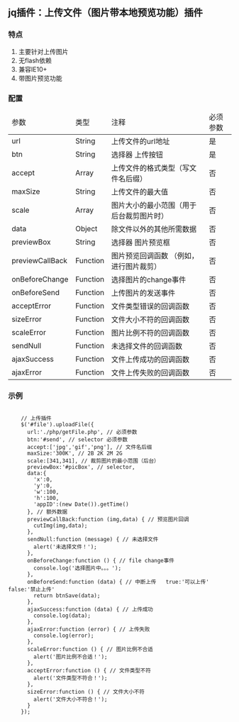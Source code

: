 ## jq插件：上传文件（图片带本地预览功能）插件



### 特点
1. 主要针对上传图片
1. 无flash依赖
1. 兼容IE10+
1. 带图片预览功能


### 配置

<table>
	<thead>
		<tr>
			<td>参数</td>
			<td>类型</td>
			<td>注释</td>
			<td>必须参数</td>
		</tr>
	</thead>
    <tbody>
    	<tr>
    		<td>url</td>
    		<td>String</td>
			<td>上传文件的url地址</td>
			<td>是</td>
    	</tr>
    	<tr>
    		<td>btn</td>
    		<td>String</td>
			<td>选择器 上传按钮</td>
			<td>是</td>
    	</tr>
    	<tr>
    		<td>accept</td>
    		<td>Array</td>
			<td>上传文件的格式类型（写文件名后缀）</td>
			<td>否</td>
    	</tr>
    	<tr>
    		<td>maxSize</td>
    		<td>String</td>
			<td>上传文件的最大值</td>
			<td>否</td>
    	</tr>
    	<tr>
    		<td>scale</td>
    		<td>Array</td>
			<td>图片大小的最小范围（用于后台裁剪图片时）</td>
			<td>否</td>
    	</tr>
    	<tr>
    		<td>data</td>
    		<td>Object</td>
			<td>除文件以外的其他所需数据</td>
			<td>否</td>
    	</tr>
    	<tr>
    		<td>previewBox</td>
    		<td>String</td>
			<td>选择器 图片预览框</td>
			<td>否</td>
    	</tr>
    	<tr>
    		<td>previewCallBack</td>
    		<td>Function</td>
			<td>图片预览回调函数 （例如，进行图片裁剪）</td>
			<td>否</td>
    	</tr>
    	<tr>
    		<td>onBeforeChange</td>
    		<td>Function</td>
			<td>选择图片的change事件</td>
			<td>否</td>
    	</tr>
    	<tr>
    		<td>onBeforeSend</td>
    		<td>Function</td>
			<td>上传图片的发送事件</td>
			<td>否</td>
    	</tr>
    	<tr>
    		<td>acceptError</td>
    		<td>Function</td>
			<td>文件类型错误的回调函数</td>
			<td>否</td>
    	</tr>
    	<tr>
    		<td>sizeError</td>
    		<td>Function</td>
			<td>文件大小不符的回调函数</td>
			<td>否</td>
    	</tr>
    	<tr>
    		<td>scaleError</td>
    		<td>Function</td>
			<td>图片比例不符的回调函数</td>
			<td>否</td>
    	</tr>
    	<tr>
    		<td>sendNull</td>
    		<td>Function</td>
			<td>未选择文件的回调函数</td>
			<td>否</td>
    	</tr>
    	<tr>
    		<td>ajaxSuccess</td>
    		<td>Function</td>
			<td>文件上传成功的回调函数</td>
			<td>否</td>
    	</tr>
    	<tr>
    		<td>ajaxError</td>
    		<td>Function</td>
			<td>文件上传失败的回调函数</td>
			<td>否</td>
    	</tr>
    </tbody>
</table>

### 示例

```

    // 上传插件
    $('#file').uploadFile({
      url:'./php/getFile.php', // 必须参数
      btn:'#send', // selector 必须参数
      accept:['jpg','gif','png'], // 文件名后缀
      maxSize:'300K', // 2B 2K 2M 2G
      scale:[341,341], // 裁剪图片的最小范围（后台）
      previewBox:'#picBox', // selector,
      data:{
        'x':0,
        'y':0,
        'w':100,
        'h':100,
        'appID':(new Date()).getTime()
      }, // 额外数据
      previewCallBack:function (img,data) { // 预览图片回调
        cutImg(img,data);
      },
      sendNull:function (message) { // 未选择文件
        alert('未选择文件！');
      },
      onBeforeChange:function () { // file change事件
        console.log('选择图片中。。。');
      },
      onBeforeSend:function (data) { // 中断上传   true:'可以上传'  false:'禁止上传' 
        return btnSave(data);
      },
      ajaxSuccess:function (data) { // 上传成功
        console.log(data);
      },
      ajaxError:function (error) { // 上传失败
        console.log(error);
      },
      scaleError:function () { // 图片比例不合适
        alert('图片比例不合适！');
      },
      acceptError:function () { // 文件类型不符
        alert('文件类型不符合！');
      },
      sizeError:function () { // 文件大小不符
        alert('文件大小不符合！');
      }
    });

```

